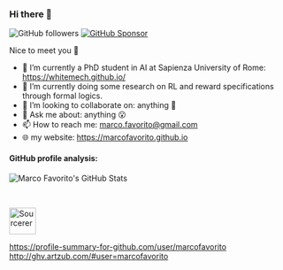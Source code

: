 ### Hi there 👋

![GitHub followers](https://img.shields.io/github/followers/marcofavorito?label=Follow%20%40marcofavorito&style=for-the-badge)
[![GitHub Sponsor](https://img.shields.io/badge/SUPPORT%20AT-GITHUB-blue?style=for-the-badge)](https://github.com/sponsors/marcofavorito)

Nice to meet you :slightly_smiling_face:

- 🔭 I’m currently a PhD student in AI at Sapienza University of Rome: https://whitemech.github.io/
- 🌱 I’m currently doing some research on RL and reward specifications through formal logics.
- 👯 I’m looking to collaborate on: anything :slightly_smiling_face: <!-- - 🤔 I’m looking for help with: nothing :wink: -->
- 💬 Ask me about: anything :open_mouth:
- 📫 How to reach me: marco.favorito@gmail.com
- 🌐 my website: https://marcofavorito.github.io

#### GitHub profile analysis:

![Marco Favorito's GitHub Stats](https://github-readme-stats.vercel.app/api?username=marcofavorito&show_icons=true&hide_border=true)

<a href="https://sourcerer.io/marcofavorito"><img src="https://img.shields.io/badge/Python-1490%20commits-blue.svg" alt=""></a>
<a href="https://sourcerer.io/marcofavorito"><img src="https://img.shields.io/badge/JavaScript-170%20commits-yellow.svg" alt=""></a>
<a href="https://sourcerer.io/marcofavorito"><img src="https://img.shields.io/badge/C++-148%20commits-pink.svg" alt=""></a>

<a href="https://sourcerer.io/marcofavorito"><img src="https://sourcerer.io/icons/logo-sharing.svg" height="48px" alt="Sourcerer"></a>

https://profile-summary-for-github.com/user/marcofavorito
http://ghv.artzub.com/#user=marcofavorito
